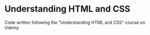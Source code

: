 # Understanding HTML and CSS
Code written following the "Understanding HTML and CSS" course on Udemy
